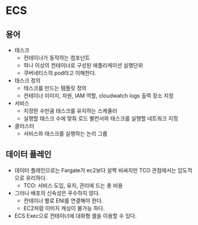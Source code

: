 # ECS
## 용어
- 태스크
    - 컨테이너가 동작하는 컴포넌트
    - 하나 이상의 컨테이너로 구성된 애플리케이션 실행단위
    - 쿠버네티스의 pod라고 이해한다.
- 태스크 정의
    - 태스크를 만드는 템플릿 정의
    - 컨테이너 이미지, 자원, IAM 역할, cloudwatch logs 출력 장소 지정
- 서비스
    - 지정한 수만큼 태스크를 유지하는 스케줄러
    - 실행할 태스크 수에 맞춰 로드 밸런서와 태스크를 실행할 네트워크 지정
- 클러스터
    - 서비스와 태스크를 실행하는 논리 그룹
## 데이터 플레인
- 데이터 플레인으로는 Fargate가 ec2보다 살짝 비싸지만 TCO 관점에서는 압도적으로 유리하다.
    - TCO: 서비스 도입, 유지, 관리에 드는 총 비용
- 그러나 배포의 신속성은 우수하지 않다.
    - 컨테이너 별로 ENI를 연결해야 한다.
    - EC2처럼 이미지 캐싱이 불가능 하다.
- ECS Exec으로 컨테이너에 대화형 셸을 이용할 수 있다.